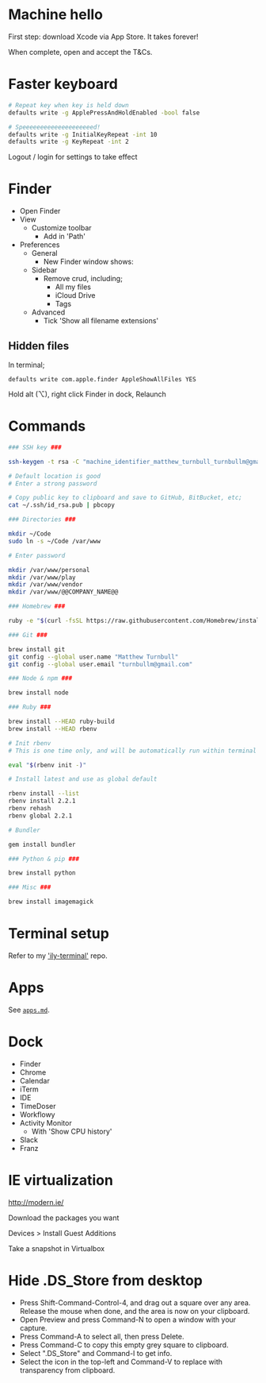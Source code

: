 Machine hello
=============

First step: download Xcode via App Store. It takes forever!

When complete, open and accept the T&Cs. 



Faster keyboard
===============

```bash
# Repeat key when key is held down
defaults write -g ApplePressAndHoldEnabled -bool false

# Speeeeeeeeeeeeeeeeeeeed!
defaults write -g InitialKeyRepeat -int 10
defaults write -g KeyRepeat -int 2
```

Logout / login for settings to take effect



Finder
======

- Open Finder
- View
    - Customize toolbar
        - Add in 'Path'
- Preferences
    - General
        - New Finder window shows: 
    - Sidebar
        - Remove crud, including;
            - All my files
            - iCloud Drive
            - Tags
    - Advanced
        - Tick 'Show all filename extensions'

Hidden files
------------

In terminal;

    defaults write com.apple.finder AppleShowAllFiles YES

Hold alt (⌥), right click Finder in dock, Relaunch



Commands
========

```bash
### SSH key ###

ssh-keygen -t rsa -C "machine_identifier_matthew_turnbull_turnbullm@gmail.com"

# Default location is good
# Enter a strong password

# Copy public key to clipboard and save to GitHub, BitBucket, etc;
cat ~/.ssh/id_rsa.pub | pbcopy

### Directories ###

mkdir ~/Code
sudo ln -s ~/Code /var/www

# Enter password

mkdir /var/www/personal
mkdir /var/www/play
mkdir /var/www/vendor
mkdir /var/www/@@COMPANY_NAME@@

### Homebrew ###

ruby -e "$(curl -fsSL https://raw.githubusercontent.com/Homebrew/install/master/install)"

### Git ###

brew install git
git config --global user.name "Matthew Turnbull"
git config --global user.email "turnbullm@gmail.com"

### Node & npm ###

brew install node

### Ruby ###

brew install --HEAD ruby-build
brew install --HEAD rbenv

# Init rbenv
# This is one time only, and will be automatically run within terminal setup later

eval "$(rbenv init -)"

# Install latest and use as global default

rbenv install --list
rbenv install 2.2.1
rbenv rehash
rbenv global 2.2.1

# Bundler

gem install bundler

### Python & pip ###

brew install python

### Misc ###

brew install imagemagick
```



Terminal setup
==============

Refer to my ['ily-terminal'](https://github.com/turnbullm/ily-terminal) repo.



Apps
====

See [`apps.md`](./apps.md).



Dock
====

- Finder
- Chrome
- Calendar
- iTerm
- IDE
- TimeDoser
- Workflowy
- Activity Monitor
    - With 'Show CPU history'
- Slack
- Franz



IE virtualization
=================

http://modern.ie/

Download the packages you want

Devices > Install Guest Additions

Take a snapshot in Virtualbox



Hide .DS_Store from desktop
===========================

- Press Shift-Command-Control-4, and drag out a square over any area. Release the mouse when done, and the area is now on your clipboard.
- Open Preview and press Command-N to open a window with your capture.
- Press Command-A to select all, then press Delete.
- Press Command-C to copy this empty grey square to clipboard.
- Select ".DS_Store" and Command-I to get info.
- Select the icon in the top-left and Command-V to replace with transparency from clipboard.
